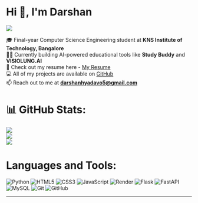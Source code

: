 # Hi 👋, I'm Darshan

[![](https://visitcount.itsvg.in/api?id=Darshanyadav05&icon=0&color=0)](https://visitcount.itsvg.in)

🎓 Final-year Computer Science Engineering student at **KNS Institute of Technology, Bangalore**  <br>👨‍💻 Currently building AI-powered educational tools like **Study Buddy** and **VISIOLUNG.AI**  <br>📑 Check out my resume here - [My Resume](https://drive.google.com/file/d/17cUngU96FFIJzxTjPE53iqDYibpT_umO/view?usp=drivesdk)  <br>💻 All of my projects are available on [GitHub](https://github.com/Darshanyadav05)  <br>📫 Reach out to me at **darshanhyadavo5@gmail.com**


# 📊 GitHub Stats:
![](https://github-readme-stats.vercel.app/api?username=Darshanyadav05&theme=default&hide_border=false&include_all_commits=false&count_private=false)<br/>
![](https://nirzak-streak-stats.vercel.app/?user=Darshanyadav05&theme=default&hide_border=false)<br/>
![](https://github-readme-stats.vercel.app/api/top-langs/?username=Darshanyadav05&theme=default&hide_border=false&include_all_commits=false&count_private=false&layout=compact)


# Languages and Tools:
![Python](https://img.shields.io/badge/python-3670A0?style=for-the-badge&logo=python&logoColor=ffdd54) ![HTML5](https://img.shields.io/badge/html5-%23E34F26.svg?style=for-the-badge&logo=html5&logoColor=white) ![CSS3](https://img.shields.io/badge/css3-%231572B6.svg?style=for-the-badge&logo=css3&logoColor=white) ![JavaScript](https://img.shields.io/badge/javascript-%23323330.svg?style=for-the-badge&logo=javascript&logoColor=%23F7DF1E) ![Render](https://img.shields.io/badge/Render-%46E3B7.svg?style=for-the-badge&logo=render&logoColor=white) ![Flask](https://img.shields.io/badge/flask-%23000.svg?style=for-the-badge&logo=flask&logoColor=white) ![FastAPI](https://img.shields.io/badge/FastAPI-005571?style=for-the-badge&logo=fastapi) ![MySQL](https://img.shields.io/badge/mysql-4479A1.svg?style=for-the-badge&logo=mysql&logoColor=white) ![Git](https://img.shields.io/badge/git-%23F05033.svg?style=for-the-badge&logo=git&logoColor=white) ![GitHub](https://img.shields.io/badge/github-%23121011.svg?style=for-the-badge&logo=github&logoColor=white)

---

<!-- Proudly created with GPRM ( https://gprm.itsvg.in ) -->

